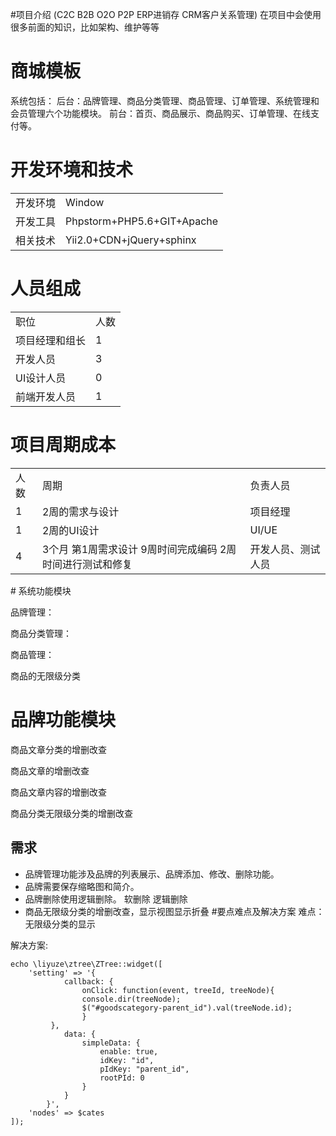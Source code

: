 #项目介绍
(C2C B2B O2O P2P ERP进销存 CRM客户关系管理)
在项目中会使用很多前面的知识，比如架构、维护等等
<h1>商城模板</h1>
系统包括：
后台：品牌管理、商品分类管理、商品管理、订单管理、系统管理和会员管理六个功能模块。
前台：首页、商品展示、商品购买、订单管理、在线支付等。

<h1>开发环境和技术</h1>
<table>
<tr><td>开发环境</td><td>Window</td></tr>
<tr><td>开发工具</td><td>Phpstorm+PHP5.6+GIT+Apache</td></tr>
<tr><td>相关技术</td><td>Yii2.0+CDN+jQuery+sphinx</td></tr>
</table>


<h1>人员组成</h1>

<table>
<tr><td>职位</td><td>人数</td></tr>
<tr><td>项目经理和组长</td><td>1</td></tr>
<tr><td>开发人员</td><td>3</td></tr>
<tr><td>UI设计人员</td><td>0</td></tr>
<tr><td>前端开发人员</td><td>1</td></tr>
</table>


<h1>项目周期成本</h1>

<table>
<tr><td>人数</td><td>周期</td><td>负责人员</td></tr>
<tr><td>1</td><td>2周的需求与设计</td><td>项目经理</td></tr>
<tr><td>1</td><td>2周的UI设计</td><td>UI/UE</td></tr>
<tr><td>4</td><td>3个月
                  第1周需求设计
                  9周时间完成编码
                  2周时间进行测试和修复</td><td>开发人员、测试人员</td></tr>

</table>
# 系统功能模块

品牌管理：

商品分类管理：

商品管理：

商品的无限级分类

# 品牌功能模块
商品文章分类的增删改查

商品文章的增删改查

商品文章内容的增删改查

商品分类无限级分类的增删改查
## 需求
* 品牌管理功能涉及品牌的列表展示、品牌添加、修改、删除功能。
* 品牌需要保存缩略图和简介。
* 品牌删除使用逻辑删除。 软删除 逻辑删除
* 商品无限级分类的增删改查，显示视图显示折叠
#要点难点及解决方案
难点：无限级分类的显示

解决方案:
```angular2html
echo \liyuze\ztree\ZTree::widget([
    'setting' => '{
            callback: {
		        onClick: function(event, treeId, treeNode){
		        console.dir(treeNode);
		        $("#goodscategory-parent_id").val(treeNode.id);
		        }
	     },
			data: {
				simpleData: {
					enable: true,
					idKey: "id",
			        pIdKey: "parent_id",
			        rootPId: 0
				}
			}
		}',
    'nodes' => $cates
]);
```

